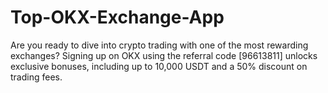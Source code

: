 # Top-OKX-Exchange-App
Are you ready to dive into crypto trading with one of the most rewarding exchanges? Signing up on OKX using the referral code [96613811] unlocks exclusive bonuses, including up to 10,000 USDT and a 50% discount on trading fees.
